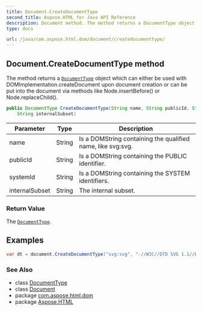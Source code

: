 ```yaml
---
title: Document.CreateDocumentType
second_title: Aspose.HTML for Java API Reference
description: Document method. The method returns a DocumentType object which can either be used with DOMImplementation.createDocument upon document creation or can be put into the document via methods like Node.insertBefore or Node.replaceChild
type: docs

url: /java/com.aspose.html.dom/document/createdocumenttype/
---
```

## Document.CreateDocumentType method

The method returns a [`DocumentType`](../../documenttype/) object which can either be used with DOMImplementation.createDocument upon document creation or can be put into the document via methods like Node.insertBefore() or Node.replaceChild().

```java
public DocumentType CreateDocumentType(String name, String publicId, String systemId, 
    String internalSubset)
```

| Parameter | Type | Description |
| --- | --- | --- |
| name | String | Is a DOMString containing the qualified name, like svg:svg. |
| publicId | String | Is a DOMString containing the PUBLIC identifier. |
| systemId | String | Is a DOMString containing the SYSTEM identifiers. |
| internalSubset | String | The internal subset. |

### Return Value

The [`DocumentType`](../../documenttype/).

## Examples

```java
var dt = document.CreateDocumentType("svg:svg", "-//W3C//DTD SVG 1.1//EN", "http://www.w3.org/Graphics/SVG/1.1/DTD/svg11.dtd", "");
```

### See Also

* class [DocumentType](../../documenttype/)
* class [Document](../)
* package [com.aspose.html.dom](../../../com.aspose.html.dom/)
* package [Aspose.HTML](../../../)
